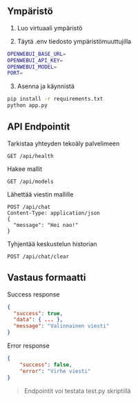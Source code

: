## Ympäristö

1. Luo virtuaali ympäristö

2. Täytä .env tiedosto ympäristömuuttujilla

```bash
OPENWEBUI_BASE_URL=
OPENWEBUI_API_KEY=
OPENWEBUI_MODEL=
PORT=
```

3. Asenna ja käynnistä

```sh
pip install -r requirements.txt
python app.py
```

## API Endpointit

Tarkistaa yhteyden tekoäly palvelimeen

```
GET /api/health
```

Hakee mallit

```
GET /api/models
```

Lähettää viestin mallille

```
POST /api/chat
Content-Type: application/json
{
  "message": "Hei nao!"
}
```

Tyhjentää keskustelun historian

```
POST /api/chat/clear
```

## Vastaus formaatti

Success response

```json
{
  "success": true,
  "data": { ... },
  "message": "Valinnainen viesti"
}
```

Error response

```json
{
    "success": false,
    "error": "Virhe viesti"
}
```

> Endpointit voi testata test.py skriptillä
